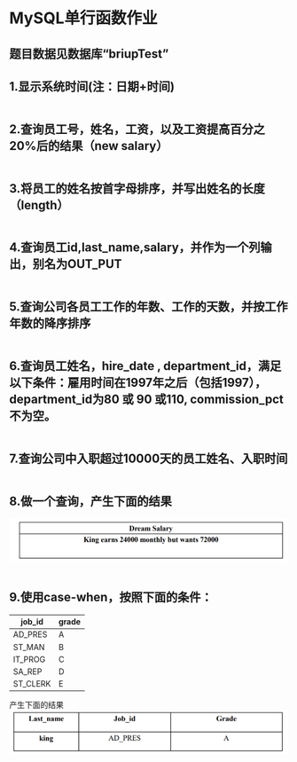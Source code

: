 # MySQL单行函数作业



## 题目数据见数据库“briupTest”



## 1.显示系统时间(注：日期+时间)

```sql

```



## 2.查询员工号，姓名，工资，以及工资提高百分之20%后的结果（new salary）

```sql

```



## 3.将员工的姓名按首字母排序，并写出姓名的长度（length）

```sql

```



## 4.查询员工id,last_name,salary，并作为一个列输出，别名为OUT_PUT

```sql

```



## 5.查询公司各员工工作的年数、工作的天数，并按工作年数的降序排序

```sql

```



## 6.查询员工姓名，hire_date , department_id，满足以下条件：雇用时间在1997年之后（包括1997），department_id为80 或 90 或110, commission_pct不为空。

```sql

```



## 7.查询公司中入职超过10000天的员工姓名、入职时间

```sql

```



## 8.做一个查询，产生下面的结果

![image](photos\1.png)

```sql

```



## 9.使用case-when，按照下面的条件：

| job_id   | grade |
| -------- | ----- |
| AD_PRES  | A     |
| ST_MAN   | B     |
| IT_PROG  | C     |
| SA_REP   | D     |
| ST_CLERK | E     |

产生下面的结果
![image](photos\2.png)

```sql

```